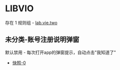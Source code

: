 # LIBVIO

存在 1 规则组 - [lab.vie.two](/src/apps/lab.vie.two.ts)

## 未分类-账号注册说明弹窗

默认禁用 - 每次打开app的弹窗提示，自动点击"我知道了"

- [快照-0](https://i.gkd.li/i/13379070)
